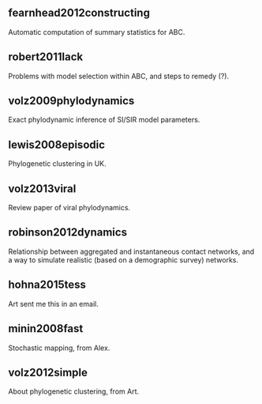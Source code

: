 ## fearnhead2012constructing

Automatic computation of summary statistics for ABC.

## robert2011lack

Problems with model selection within ABC, and steps to remedy (?).

## volz2009phylodynamics

Exact phylodynamic inference of SI/SIR model parameters.

## lewis2008episodic

Phylogenetic clustering in UK.

## volz2013viral

Review paper of viral phylodynamics.

## robinson2012dynamics

Relationship between aggregated and instantaneous contact networks, and a way
to simulate realistic (based on a demographic survey) networks.

## hohna2015tess

Art sent me this in an email.

## minin2008fast

Stochastic mapping, from Alex.

## volz2012simple

About phylogenetic clustering, from Art.
